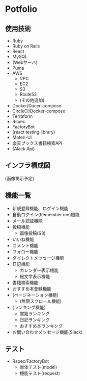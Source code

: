 # Potfolio

## 使用技術
* Ruby
* Ruby on Rails
* React
* MySQL
* (Webサーバ)
* Puma
* AWS
  * VPC
  * EC2
  * S3
  * Route53
  * (その他追加)
* Docker/Docer-compose
* CircleCI/Docker-compose
* Terraform
* Rspec
* FactoryBot
* (react testing library)
* Materi-UI
* 楽天ブックス書籍検索API
* (Alack Api)

## インフラ構成図
(画像掲示予定)

## 機能一覧
* 新規登録機能、ログイン機能
* 自動ログイン(Remember me)機能
* メール認証機能
* 投稿機能
  * 画像投稿(S3)
* いいね機能
* コメント機能
* フォロー機能
* ダイレクトメッセージ機能
* 日記機能
  * カレンダー表示機能
  * 絵文字表示機能 
* 書籍検索機能
* おすすめ本登録機能
* (ページネーション機能)
  * (無限スクロール機能)
* (ランキング機能)
  * 書籍ランキング
  * 日記ランキング
  * おすすめ本ランキング
* お問い合わせメッセージ機能(Slack)


## テスト
* Rspec/FactoryBot
  * 単体テスト(model)
  * 機能テスト(request)

